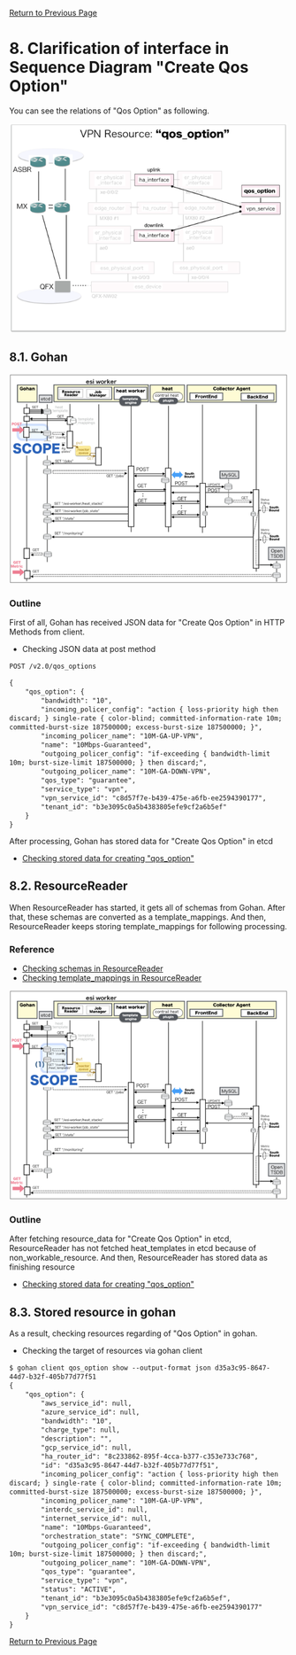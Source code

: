 [Return to Previous Page](00_vpn_gateway.md)

# 8. Clarification of interface in Sequence Diagram "Create Qos Option"
You can see the relations of "Qos Option" as following.

![Qos Option](resource/gohan_investigate_for_vpngw.009.png)


## 8.1. Gohan

![scope](../images/ESI_Sequence_diagram.002.png)

### Outline
First of all, Gohan has received JSON data for "Create Qos Option" in HTTP Methods from client.

* Checking JSON data at post method
```
POST /v2.0/qos_options
```
```
{
    "qos_option": {
        "bandwidth": "10",
        "incoming_policer_config": "action { loss-priority high then discard; } single-rate { color-blind; committed-information-rate 10m; committed-burst-size 187500000; excess-burst-size 187500000; }",
        "incoming_policer_name": "10M-GA-UP-VPN",
        "name": "10Mbps-Guaranteed",
        "outgoing_policer_config": "if-exceeding { bandwidth-limit 10m; burst-size-limit 187500000; } then discard;",
        "outgoing_policer_name": "10M-GA-DOWN-VPN",
        "qos_type": "guarantee",
        "service_type": "vpn",
        "vpn_service_id": "c8d57f7e-b439-475e-a6fb-ee2594390177",
        "tenant_id": "b3e3095c0a5b4383805efe9cf2a6b5ef"
    }
}
```
After processing, Gohan has stored data for "Create Qos Option" in etcd

* [Checking stored data for creating "qos_option"](stored_in_etcd/01_Gohan/CreateQosOption_01.md)


## 8.2. ResourceReader
When ResourceReader has started, it gets all of schemas from Gohan.
After that, these schemas are converted as a template_mappings.
And then, ResourceReader keeps storing template_mappings for following processing.

### Reference
* [Checking schemas in ResourceReader](../memo/schemas.txt)
* [Checking template_mappings in ResourceReader](../memo/template_mappings.md)

![scope](../images/ESI_Sequence_diagram.003.png)

### Outline
After fetching resource_data for "Create Qos Option" in etcd, ResourceReader has not fetched heat_templates in etcd because of non_workable_resource.
And then, ResourceReader has stored data as finishing resource

* [Checking stored data for creating "qos_option"](stored_in_etcd/00_ResourceReader/CreateQosOption_01.md)


## 8.3. Stored resource in gohan
As a result, checking resources regarding of "Qos Option" in gohan.

* Checking the target of resources via gohan client
```
$ gohan client qos_option show --output-format json d35a3c95-8647-44d7-b32f-405b77d77f51
{
    "qos_option": {
        "aws_service_id": null,
        "azure_service_id": null,
        "bandwidth": "10",
        "charge_type": null,
        "description": "",
        "gcp_service_id": null,
        "ha_router_id": "8c233862-895f-4cca-b377-c353e733c768",
        "id": "d35a3c95-8647-44d7-b32f-405b77d77f51",
        "incoming_policer_config": "action { loss-priority high then discard; } single-rate { color-blind; committed-information-rate 10m; committed-burst-size 187500000; excess-burst-size 187500000; }",
        "incoming_policer_name": "10M-GA-UP-VPN",
        "interdc_service_id": null,
        "internet_service_id": null,
        "name": "10Mbps-Guaranteed",
        "orchestration_state": "SYNC_COMPLETE",
        "outgoing_policer_config": "if-exceeding { bandwidth-limit 10m; burst-size-limit 187500000; } then discard;",
        "outgoing_policer_name": "10M-GA-DOWN-VPN",
        "qos_type": "guarantee",
        "service_type": "vpn",
        "status": "ACTIVE",
        "tenant_id": "b3e3095c0a5b4383805efe9cf2a6b5ef",
        "vpn_service_id": "c8d57f7e-b439-475e-a6fb-ee2594390177"
    }
}
```

[Return to Previous Page](00_vpn_gateway.md)
